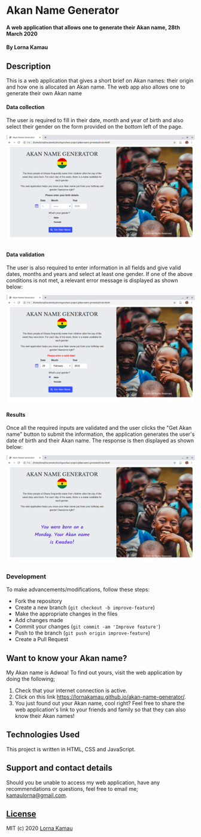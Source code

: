 # Akan Name Generator
#### A web application that allows one to generate their Akan name,  28th March 2020
#### By **Lorna Kamau**
## Description
This is a web application that gives a short brief on Akan names: their origin and how one is allocated an Akan name. The web app also allows one to generate their own Akan name
#### Data collection
The user is required to fill in their date, month and year of birth and also select their gender on the form provided on the bottom left of the page. 

![landing-page](images/landing-page.png)

#### Data validation
The user is also required to enter information in all fields and give valid dates, months and years and select at least one gender. If one of the above conditions is not met, a relevant error message is displayed as shown below:

![error-message](images/error.png)

#### Results
Once all the required inputs are validated and the user clicks the "Get Akan name" button to submit the information, the application generates the user's date of birth and their Akan name. The response is then displayed as shown below:

![results](images/results.png)

### Development
To make advancements/modifications, follow these steps:

- Fork the repository
- Create a new branch (`git checkout -b improve-feature`)
- Make the appropriate changes in the files
- Add changes made
- Commit your changes (`git commit -am 'Improve feature'`)
- Push to the branch (`git push origin improve-feature`)
- Create a Pull Request 

## Want to know your Akan name?
My Akan name is Adwoa! To find out yours, visit the web application by doing the following;
1. Check that your internet connection is active.
2. Click on this link https://lornakamau.github.io/akan-name-generator/. 
3. You just found out your Akan name, cool right? Feel free to share the web application's link to your friends and family so that they can also know their Akan names!

## Technologies Used
This project is written in HTML, CSS and JavaScript.

## Support and contact details
Should you be unable to access my web application, have any recommendations or questions, feel free to email me; kamaulorna@gmail.com.

## [License](https://github.com/lornakamau/akan-name-generator/blob/master/LICENSE.md)
MIT (c) 2020 [Lorna Kamau](https://github.com/lornakamau)